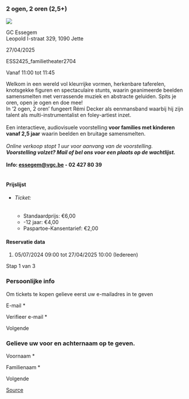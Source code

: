 ### 2 ogen, 2 oren (2,5+)

![](https://s3-eu-west-1.amazonaws.com/os-kwdo/prod/vgc/images/activity/6687dda540784_2_ogen_2_oren_1_©_Karolina_Maruszak.jpg)

GC Essegem  
Leopold I-straat 329, 1090 Jette

27/04/2025

ESS2425_familietheater2704

Vanaf 11:00 tot 11:45

Welkom in een wereld vol kleurrijke vormen, herkenbare taferelen, knotsgekke figuren en spectaculaire stunts, waarin geanimeerde beelden samensmelten met verrassende muziek en abstracte geluiden. Spits je oren, open je ogen en doe mee!  
In ‘2 ogen, 2 oren’ fungeert Rémi Decker als eenmansband waarbij hij zijn talent als multi-instrumentalist en foley-artiest inzet.  
<br/>Een interactieve, audiovisuele voorstelling **voor families met kinderen vanaf 2,5 jaar** waarin beelden en bruitage samensmelten.  
<br/>*Online verkoop stopt 1 uur voor aanvang van de voorstelling.  
***Voorstelling volzet? Mail of bel ons voor een plaats op de wachtlijst.****  
<br/>****Info: [essegem@vgc.be](mailto:essegem@vgc.be) - 02 427 80 39****  
<br/>

#### Prijslijst

* ###### Ticket:
    
    * Standaardprijs: €6,00
    * \-12 jaar: €4,00
    * Paspartoe-Kansentarief: €2,00

  

#### Reservatie data

1.  05/07/2024 09:00 tot 27/04/2025 10:00 (Iedereen)

Stap 1 van 3

 

### Persoonlijke info

Om tickets te kopen gelieve eerst uw e-mailadres in te geven

  

E-mail \* 

Verifieer e-mail \* 

Volgende

### Gelieve uw voor en achternaam op te geven.

Voornaam \* 

Familienaam \* 

Volgende

[Source](https://tickets.vgc.be/ticketingActivity/subscribe/ESS2425_familietheater2704)